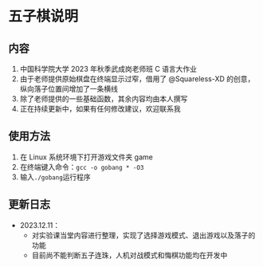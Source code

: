 # 五子棋说明
## 内容
1. 中国科学院大学 2023 年秋季武成岗老师班 C 语言大作业
2. 由于老师提供原始棋盘在终端显示过窄，借用了 @Squareless-XD 的创意，纵向落子位置间增加了一条横线
3. 除了老师提供的一些基础函数，其余内容均由本人撰写
4. 正在持续更新中，如果有任何修改建议，欢迎联系我
## 使用方法
1. 在 Linux 系统环境下打开游戏文件夹 game
2. 在终端键入命令：`gcc -o gobang * -O3`
3. 输入`./gobang`运行程序
## 更新日志
- 2023.12.11：
    - 对实验课当堂内容进行整理，实现了选择游戏模式、退出游戏以及落子的功能
    - 目前尚不能判断五子连珠，人机对战模式和悔棋功能均在开发中
